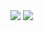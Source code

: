 <img src="https://github-readme-stats.vercel.app/api?username=whjin&theme=radical&show_icons=true"/>
<img src="https://github-profile-trophy.vercel.app/?username=whjin&theme=flat&column=7"/>
